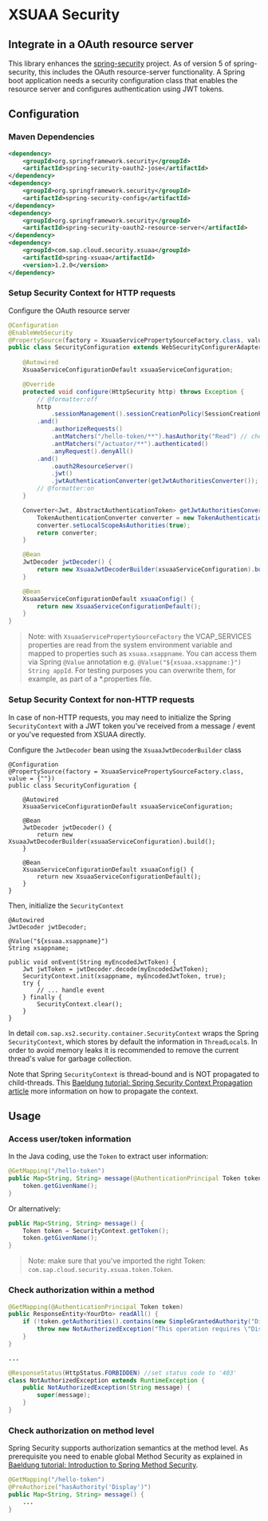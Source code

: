# XSUAA Security 

## Integrate in a OAuth resource server

This library enhances the [spring-security](https://github.com/spring-projects/spring-security/) project. As of version 5 of spring-security, this includes the OAuth resource-server functionality. A Spring boot application needs a security configuration class that enables the resource server and configures authentication using JWT tokens.

## Configuration

### Maven Dependencies
```xml
<dependency>
    <groupId>org.springframework.security</groupId>
    <artifactId>spring-security-oauth2-jose</artifactId>
</dependency>
<dependency>
    <groupId>org.springframework.security</groupId>
    <artifactId>spring-security-config</artifactId>
</dependency>
<dependency>
    <groupId>org.springframework.security</groupId>
    <artifactId>spring-security-oauth2-resource-server</artifactId>
</dependency>
<dependency>
    <groupId>com.sap.cloud.security.xsuaa</groupId>
    <artifactId>spring-xsuaa</artifactId>
    <version>1.2.0</version>
</dependency>
```


### Setup Security Context for HTTP requests
Configure the OAuth resource server

```java
@Configuration
@EnableWebSecurity
@PropertySource(factory = XsuaaServicePropertySourceFactory.class, value = {""})
public class SecurityConfiguration extends WebSecurityConfigurerAdapter {
    
    @Autowired
    XsuaaServiceConfigurationDefault xsuaaServiceConfiguration;

    @Override
    protected void configure(HttpSecurity http) throws Exception {
        // @formatter:off
        http
            .sessionManagement().sessionCreationPolicy(SessionCreationPolicy.STATELESS)
        .and()
            .authorizeRequests()
            .antMatchers("/hello-token/**").hasAuthority("Read") // checks whether it has scope "<xsappId>.Read"
            .antMatchers("/actuator/**").authenticated()
            .anyRequest().denyAll()
        .and()
            .oauth2ResourceServer()
            .jwt()
            .jwtAuthenticationConverter(getJwtAuthoritiesConverter());
        // @formatter:on
    }

    Converter<Jwt, AbstractAuthenticationToken> getJwtAuthoritiesConverter() {
        TokenAuthenticationConverter converter = new TokenAuthenticationConverter(xsuaaServiceConfiguration);
        converter.setLocalScopeAsAuthorities(true);
        return converter;
    }

    @Bean
    JwtDecoder jwtDecoder() {
        return new XsuaaJwtDecoderBuilder(xsuaaServiceConfiguration).build();
    }

    @Bean
    XsuaaServiceConfigurationDefault xsuaaConfig() {
        return new XsuaaServiceConfigurationDefault();
    }
}
```

> Note: with `XsuaaServicePropertySourceFactory` the VCAP_SERVICES properties are read from the system environment variable and mapped to properties such as `xsuaa.xsappname`.
> You can access them via Spring `@Value` annotation e.g. `@Value("${xsuaa.xsappname:}") String appId`.
> For testing purposes you can overwrite them, for example, as part of a *.properties file.

### Setup Security Context for non-HTTP requests
In case of non-HTTP requests, you may need to initialize the Spring `SecurityContext` with a JWT token you've received from a message / event or you've requested from XSUAA directly.

Configure the `JwtDecoder` bean using the `XsuaaJwtDecoderBuilder` class

```
@Configuration
@PropertySource(factory = XsuaaServicePropertySourceFactory.class, value = {""})
public class SecurityConfiguration {

    @Autowired
    XsuaaServiceConfigurationDefault xsuaaServiceConfiguration;

    @Bean
    JwtDecoder jwtDecoder() {
        return new XsuaaJwtDecoderBuilder(xsuaaServiceConfiguration).build();
    }

    @Bean
    XsuaaServiceConfigurationDefault xsuaaConfig() {
        return new XsuaaServiceConfigurationDefault();
    }
}
```

Then, initialize the `SecurityContext`
```
@Autowired
JwtDecoder jwtDecoder;

@Value("${xsuaa.xsappname}")
String xsappname;

public void onEvent(String myEncodedJwtToken) {
    Jwt jwtToken = jwtDecoder.decode(myEncodedJwtToken);
    SecurityContext.init(xsappname, myEncodedJwtToken, true);
    try {
        // ... handle event
    } finally {
        SecurityContext.clear();
    }
}
```

In detail `com.sap.xs2.security.container.SecurityContext` wraps the Spring `SecurityContext`, which stores by default the information in `ThreadLocal`s. In order to avoid memory leaks it is recommended to remove the current thread's value for garbage collection.

Note that Spring `SecurityContext` is thread-bound and is NOT propagated to child-threads. This [Baeldung tutorial: Spring Security Context Propagation article](https://www.baeldung.com/spring-security-async-principal-propagation) more information on how to propagate the context.

## Usage

### Access user/token information
In the Java coding, use the `Token` to extract user information:

```java
@GetMapping("/hello-token")
public Map<String, String> message(@AuthenticationPrincipal Token token) {
    token.getGivenName();
}
```

Or alternatively:
```java
public Map<String, String> message() {
    Token token = SecurityContext.getToken();
    token.getGivenName();
}
```

> Note: make sure that you've imported the right Token: `com.sap.cloud.security.xsuaa.token.Token`.


### Check authorization within a method

```java
@GetMapping(@AuthenticationPrincipal Token token)
public ResponseEntity<YourDto> readAll() {
    if (!token.getAuthorities().contains(new SimpleGrantedAuthority("Display"))) {
        throw new NotAuthorizedException("This operation requires \"Display\" scope");
    }
}

...

@ResponseStatus(HttpStatus.FORBIDDEN) //set status code to '403'
class NotAuthorizedException extends RuntimeException {
    public NotAuthorizedException(String message) {
        super(message);
    }
}
```

### Check authorization on method level
Spring Security supports authorization semantics at the method level. As prerequisite you need to enable global Method Security as explained in [Baeldung tutorial: Introduction to Spring Method Security](https://www.baeldung.com/spring-security-method-security).

```java
@GetMapping("/hello-token")
@PreAuthorize("hasAuthority('Display')")
public Map<String, String> message() {
    ...
}
```


